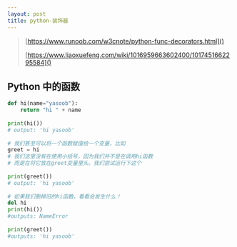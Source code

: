 ```yaml
---
layout: post
title: python-装饰器
---
```


> [https://www.runoob.com/w3cnote/python-func-decorators.html]()
> 
> [https://www.liaoxuefeng.com/wiki/1016959663602400/1017451662295584]()

## Python 中的函数

```python
def hi(name="yasoob"):
    return "hi " + name
 
print(hi())
# output: 'hi yasoob'
 
# 我们甚至可以将一个函数赋值给一个变量，比如
greet = hi
# 我们这里没有在使用小括号，因为我们并不是在调用hi函数
# 而是在将它放在greet变量里头。我们尝试运行下这个
 
print(greet())
# output: 'hi yasoob'
 
# 如果我们删掉旧的hi函数，看看会发生什么！
del hi
print(hi())
#outputs: NameError
 
print(greet())
#outputs: 'hi yasoob'
```

